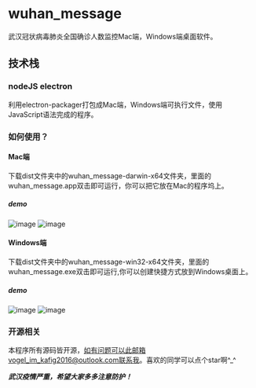 # wuhan_message
武汉冠状病毒肺炎全国确诊人数监控Mac端，Windows端桌面软件。
## 技术栈
### nodeJS electron
利用electron-packager打包成Mac端，Windows端可执行文件，使用JavaScript语法完成的程序。
### 如何使用？
#### Mac端
下载dist文件夹中的wuhan_message-darwin-x64文件夹，里面的wuhan_message.app双击即可运行，你可以把它放在Mac的程序坞上。
##### demo
![image](https://github.com/isCagedBird/wuhan_message/blob/master/wuhan_message/img/mac1.png)
![image](https://github.com/isCagedBird/wuhan_message/blob/master/wuhan_message/img/mac2.png)
#### Windows端
下载dist文件夹中的wuhan_message-win32-x64文件夹，里面的wuhan_message.exe双击即可运行,你可以创建快捷方式放到Windows桌面上。
##### demo
![image](https://github.com/isCagedBird/wuhan_message/blob/master/wuhan_message/img/win1.png)
![image](https://github.com/isCagedBird/wuhan_message/blob/master/wuhan_message/img/win2.png)
### 开源相关
本程序所有源码皆开源，如有问题可以此邮箱vogel_im_kafig2016@outlook.com联系我。喜欢的同学可以点个star啊^_^

***武汉疫情严重，希望大家多多注意防护！***
